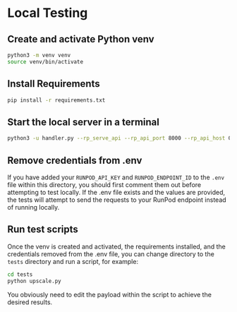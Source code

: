 # Local Testing

## Create and activate Python venv

```bash
python3 -m venv venv
source venv/bin/activate
```

## Install Requirements

```bash
pip install -r requirements.txt
```

## Start the local server in a terminal

```bash
python3 -u handler.py --rp_serve_api --rp_api_port 8000 --rp_api_host 0.0.0.0
````

## Remove credentials from .env

If you have added your `RUNPOD_API_KEY` and
`RUNPOD_ENDPOINT_ID` to the `.env` file within
this directory, you should first comment them
out before attempting to test locally.  If
the .env file exists and the values are provided,
the tests will attempt to send the requests to
your RunPod endpoint instead of running locally.

## Run test scripts

Once the venv is created and activated, the requirements
installed, and the credentials removed from the .env
file, you can change directory to the `tests` directory
and run a script, for example:

```bash
cd tests
python upscale.py
```

You obviously need to edit the payload within the
script to achieve the desired results.
